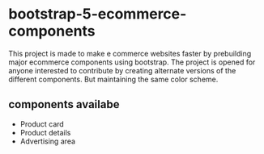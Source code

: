 # bootstrap-5-ecommerce-components

This project is made to make e commerce websites faster by prebuilding major ecommerce components using bootstrap. The project is opened for anyone interested to contribute by creating alternate versions of the different components. But maintaining the same color scheme.

## components availabe
- Product card
- Product details
- Advertising area
